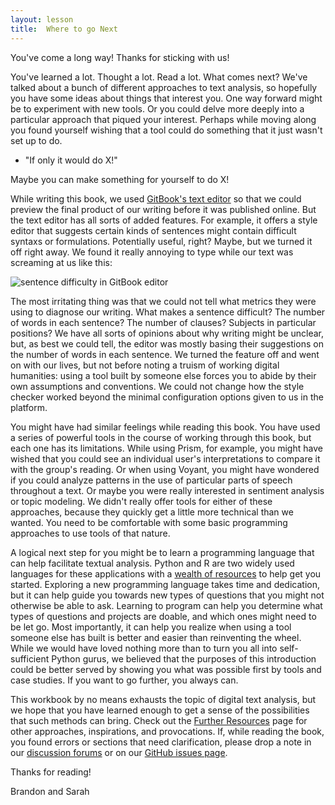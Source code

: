 ```yaml
---
layout: lesson
title:  Where to go Next
---
```

You've come a long way! Thanks for sticking with us!

You've learned a lot. Thought a lot. Read a lot. What comes next? We've talked about a bunch of different approaches to text analysis, so hopefully you have some ideas about things that interest you. One way forward might be to experiment with new tools. Or you could delve more deeply into a particular approach that piqued your interest. Perhaps while moving along you found yourself wishing that a tool could do something that it just wasn't set up to do. 

* "If only it would do X!"

Maybe you can make something for yourself to do X!

While writing this book, we used [GitBook's text editor](https://www.gitbook.com/editor/osx) so that we could preview the final product of our writing before it was published online. But the text editor has all sorts of added features. For example, it offers a style editor that suggests certain kinds of sentences might contain difficult syntaxs or formulations. Potentially useful, right? Maybe, but we turned it off right away. We found it really annoying to type while our text was screaming at us like this:

![sentence difficulty in GitBook editor](/textanalysiscoursebook/assets/conclusion/sentence-difficulty.jpg)

The most irritating thing was that we could not tell what metrics they were using to diagnose our writing. What makes a sentence difficult? The number of words in each sentence? The number of clauses? Subjects in particular positions? We have all sorts of opinions about why writing might be unclear, but, as best we could tell, the editor was mostly basing their suggestions on the number of words in each sentence. We turned the feature off and went on with our lives, but not before noting a truism of working digital humanities: using a tool built by someone else forces you to abide by their own assumptions and conventions. We could not change how the style checker worked beyond the minimal configuration options given to us in the platform.

You might have had similar feelings while reading this book. You have used a series of powerful tools in the course of working through this book, but each one has its limitations. While using Prism, for example, you might have wished that you could see an individual user's interpretations to compare it with the group's reading. Or when using Voyant, you might have wondered if you could analyze patterns in the use of particular parts of speech throughout a text. Or maybe you were really interested in sentiment analysis or topic modeling. We didn't really offer tools for either of these approaches, because they quickly get a little more technical than we wanted. You need to be comfortable with some basic programming approaches to use tools of that nature.

A logical next step for you might be to learn a programming language that can help facilitate textual analysis. Python and R are two widely used languages for these applications with a [wealth of resources](/textanalysiscoursebook/book/resources.html) to help get you started. Exploring a new programming language takes time and dedication, but it can help guide you towards new types of questions that you might not otherwise be able to ask. Learning to program can help you determine what types of questions and projects are doable, and which ones might need to be let go. Most importantly, it can help you realize when using a tool someone else has built is better and easier than reinventing the wheel. While we would have loved nothing more than to turn you all into self-sufficient Python gurus, we believed that the purposes of this introduction could be better served by showing you what was possible first by tools and case studies. If you want to go further, you always can.

This workbook by no means exhausts the topic of digital text analysis, but we hope that you have learned enough to get a sense of the possibilities that such methods can bring. Check out the [Further Resources](/textanalysiscoursebook/book/resources.md) page for other approaches, inspirations, and provocations. If, while reading the book, you found errors or sections that need clarification, please drop a note in our [discussion forums](https://www.gitbook.com/book/bmw9t/introduction-to-text-analysis/discussions) or on our [GitHub issues page](https://github.com/bmw9t/introduction-to-text-analysis/issues).

Thanks for reading!

Brandon and Sarah



